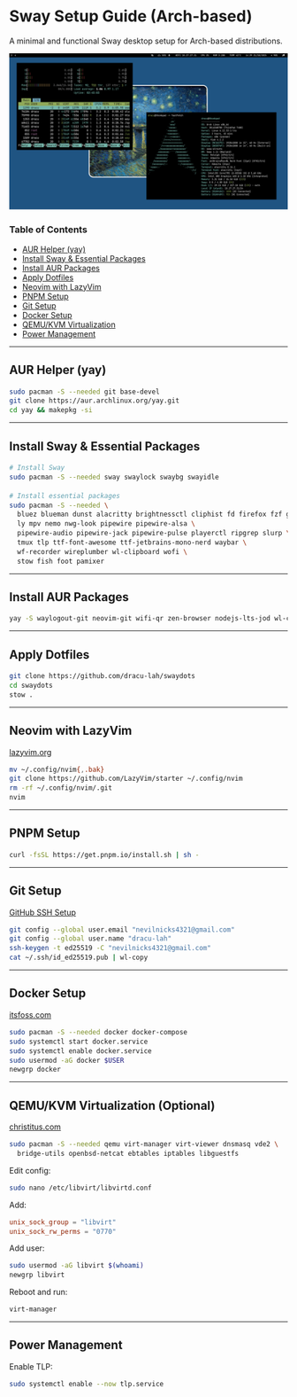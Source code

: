 # Sway Setup Guide (Arch-based)

A minimal and functional Sway desktop setup for Arch-based distributions.

![Preview](og-image.png)

### Table of Contents

- [AUR Helper (yay)](#aur-helper-yay)
- [Install Sway & Essential Packages](#install-sway--essential-packages)
- [Install AUR Packages](#install-aur-packages)
- [Apply Dotfiles](#apply-dotfiles)
- [Neovim with LazyVim](#neovim-with-lazyvim)
- [PNPM Setup](#pnpm-setup)
- [Git Setup](#git-setup)
- [Docker Setup](#docker-setup)
- [QEMU/KVM Virtualization](#qemukvm-virtualization)
- [Power Management](#power-management)

---

## AUR Helper (yay)

```bash
sudo pacman -S --needed git base-devel
git clone https://aur.archlinux.org/yay.git
cd yay && makepkg -si
```

---

## Install Sway & Essential Packages

```bash
# Install Sway
sudo pacman -S --needed sway swaylock swaybg swayidle

# Install essential packages
sudo pacman -S --needed \
  bluez blueman dunst alacritty brightnessctl cliphist fd firefox fzf grim \
  ly mpv nemo nwg-look pipewire pipewire-alsa \
  pipewire-audio pipewire-jack pipewire-pulse playerctl ripgrep slurp \
  tmux tlp ttf-font-awesome ttf-jetbrains-mono-nerd waybar \
  wf-recorder wireplumber wl-clipboard wofi \
  stow fish foot pamixer
```

---

## Install AUR Packages

```bash
yay -S waylogout-git neovim-git wifi-qr zen-browser nodejs-lts-jod wl-color-picker
```

---

## Apply Dotfiles

```bash
git clone https://github.com/dracu-lah/swaydots
cd swaydots
stow .
```

---

## Neovim with LazyVim

[lazyvim.org](https://www.lazyvim.org/installation)

```bash
mv ~/.config/nvim{,.bak}
git clone https://github.com/LazyVim/starter ~/.config/nvim
rm -rf ~/.config/nvim/.git
nvim
```

---

## PNPM Setup

```bash
curl -fsSL https://get.pnpm.io/install.sh | sh -
```

---

## Git Setup

[GitHub SSH Setup](https://docs.github.com/en/authentication/connecting-to-github-with-ssh/generating-a-new-ssh-key-and-adding-it-to-the-ssh-agent#generating-a-new-ssh-key)

```bash
git config --global user.email "nevilnicks4321@gmail.com"
git config --global user.name "dracu-lah"
ssh-keygen -t ed25519 -C "nevilnicks4321@gmail.com"
cat ~/.ssh/id_ed25519.pub | wl-copy
```

---

## Docker Setup

[itsfoss.com](https://itsfoss.com/install-docker-arch-linux/)

```bash
sudo pacman -S --needed docker docker-compose
sudo systemctl start docker.service
sudo systemctl enable docker.service
sudo usermod -aG docker $USER
newgrp docker
```

---

## QEMU/KVM Virtualization (Optional)

[christitus.com](https://christitus.com/setup-qemu-in-archlinux/)

```bash
sudo pacman -S --needed qemu virt-manager virt-viewer dnsmasq vde2 \
  bridge-utils openbsd-netcat ebtables iptables libguestfs
```

Edit config:

```bash
sudo nano /etc/libvirt/libvirtd.conf
```

Add:

```conf
unix_sock_group = "libvirt"
unix_sock_rw_perms = "0770"
```

Add user:

```bash
sudo usermod -aG libvirt $(whoami)
newgrp libvirt
```

Reboot and run:

```bash
virt-manager
```

---

## Power Management

Enable TLP:

```bash
sudo systemctl enable --now tlp.service
```
